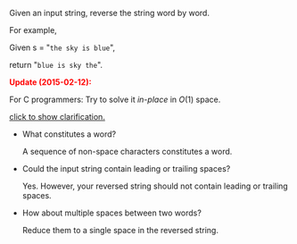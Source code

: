 

Given an input string, reverse the string word by word.



For example,<br>
Given s = "`the sky is blue`",<br>
return "`blue is sky the`".



**<font color="red">Update (2015-02-12):</font>**<br>
For C programmers: Try to solve it *in-place* in *O*(1) space.


[click to show clarification.](#)


<ul>
<li>What constitutes a word?<br>
A sequence of non-space characters constitutes a word.</li>
<li>Could the input string contain leading or trailing spaces?<br>
Yes. However, your reversed string should not contain leading or trailing spaces.</li>
<li>How about multiple spaces between two words?<br>
Reduce them to a single space in the reversed string.</li>
</ul>

